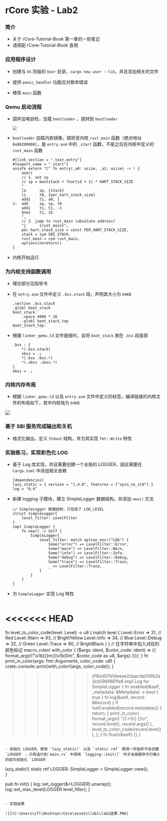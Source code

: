 # rCore 实验 - Lab2

### 简介

- 关于 rCore-Tutorial-Book 第一章的一些笔记
- 请搭配 rCore-Tutorial-Book 食用

### 应用程序设计

- 创建与 `OS` 同级的 `User` 目录，`cargo new user --lib`，并且添加相关的文件

- 提供 `panic_handler` 功能应对致命错误

- 移除 `main` 函数

### Qemu 启动流程

- 固件加电自检，加载 `bootloader` ，跳转到 `bootloader` 

  <img src="C:\Users\zfl\Desktop\rCore\assets\lab1\qemu加电.PNG" style="zoom: 80%;" />

- `bootloader` 加载内核镜像，跳转至内核 `rust_main` 函数（绝对地址 `0x80200000`），是 `entry.asm` 中的 `_start` 函数，不是之后在内核中定义的 `rust_main` 函数

  ```
  #[link_section = ".text.entry"]
  #[export_name = "_start"]
  unsafe extern "C" fn entry(_a0: usize, _a1: usize) -> ! {
      asm!(
      // 1. set sp
      // sp = bootstack + (hartid + 1) * HART_STACK_SIZE
      "
      la      sp, {stack}
      li      t0, {per_hart_stack_size}
      addi    t1, a0, 1
  1:  add     sp, sp, t0
      addi    t1, t1, -1
      bnez    t1, 1b
      ",
      // 2. jump to rust_main (absolute address)
      "j      {rust_main}",
      per_hart_stack_size = const PER_HART_STACK_SIZE,
      stack = sym SBI_STACK,
      rust_main = sym rust_main,
      options(noreturn))
  }
  ```

- 内核开始运行

### 为内核支持函数调用

- 理论部分见指导书

- 在 `entry.asm` 文件中定义 `.bss.stack` 段，声明其大小为 `64KB` 

  ```
  .section .bss.stack
  .globl boot_stack
  boot_stack:
      .space 4096 * 16
      .globl boot_stack_top
  boot_stack_top:
  ```

- 根据 `linker_qemu.ld` 文件链接时，会将 `boot_stack` 放在 `.bss` 段首部

  ```
  .bss : {
      *(.bss.stack)
      sbss = .;
      *(.bss .bss.*)
      *(.sbss .sbss.*)
  }
  ebss = .;
  ```

### 内核内存布局

- 根据 `linker_qemu.ld` 以及 `entry.asm` 文件中定义的标签，编译链接的内核文件的布局如下，其中内核栈为 `64KB` 

![](C:\Users\zfl\Desktop\rCore\assets\lab1\内存布局.jpg)

### 基于 SBI 服务完成输出和关机

- 格式化输出，定义 `Stdout` 结构，并为其实现 `fmt::Write` 特性

### 实验练习，实现彩色化 LOG

- 基于 Log 库实现，并且需要创建一个全局的 LOGGER，因此需要在 `Cargo.toml` 中添加相关依赖

  ```
  [dependencies]
  lazy_static = { version = "1.4.0", features = ["spin_no_std"] }
  log = "0.4"
  ```

- 新建 logging 子模块，建立 SimpleLogger 数据结构，并添加 `new()` 方法

  ```
  // SimpleLogger 数据结构，只包括了 LOG_LEVEL
  struct SimpleLogger{
      level_filter: LevelFilter
  }
  impl SimpleLogger {
      fn new() -> Self {
          SimpleLogger{
              level_filter: match option_env!("LOG") {
                  Some("error") => LevelFilter::Error,
                  Some("warn") => LevelFilter::Warn,
                  Some("info") => LevelFilter::Info,
                  Some("debug") => LevelFilter::Debug,
                  Some("trace") => LevelFilter::Trace,
                  _ => LevelFilter::Trace,
              }
          }
      }
  }
  ```

- 为 `SimpleLogger` 实现 Log 特性

  ```
<<<<<<< HEAD
=======
  fn level_to_color_code(level: Level) -> u8 {
      match level {
          Level::Error => 31, // Red
          Level::Warn => 93,  // BrightYellow
          Level::Info => 34,  // Blue
          Level::Debug => 32, // Green
          Level::Trace => 90, // BrightBlack
      }
  }
  // 在字符串中加入对应的颜色标记
  macro_rules! with_color {
      ($args: ident, $color_code: ident) => {{
          format_args!("\x1b[{}m{}\x1b[0m", $color_code as u8, $args)
      /\}\}/;
  }
  fn print_in_color(args: fmt::Arguments, color_code: u8) {
      crate::console::print(with_color!(args, color_code));
  }
>>>>>>> d16ed07b1deeae2daacda059b2a3cb596f861fe8
  impl Log for SimpleLogger {
      fn enabled(&self, _metadata: &Metadata) -> bool {
          true
      }
      fn log(&self, record: &Record) {
          if !self.enabled(record.metadata()) {
              return;
          }
          print_in_color(
              format_args!(
                  "[{:>5}] {}\n",
                  record.level(),
                  record.args()
              ),
              level_to_color_code(record.level()),
          );
      }
      fn flush(&self) {}
  }
  ```
  
- 初始化 LOGGER，使用 `lazy_static!` 以及 `static ref` 使得一开始并不会创建 `LOGGER` ，只有运行到`main.rs` 中调用 `logging::init()` 时才会根据命令行输入的指令初始化 `LOGGER`

  ```
  lazy_static!{
      static ref LOGGER: SimpleLogger = SimpleLogger::new();   
  }
  
  pub fn init() {
      log::set_logger(&*LOGGER).unwrap();
      log::set_max_level(LOGGER.level_filter);
  }
  ```

- 实验结果

  ![](C:\Users\zfl\Desktop\rCore\assets\lab1\lab1结果.PNG)

